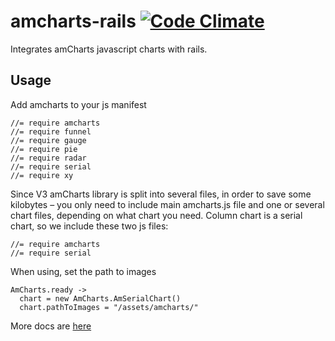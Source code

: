 amcharts-rails [![Code Climate](https://codeclimate.com/badge.png)](https://codeclimate.com/github/crazymykl/amcharts-rails)
==============

Integrates amCharts javascript charts with rails.

## Usage

Add amcharts to your js manifest
```
//= require amcharts
//= require funnel
//= require gauge
//= require pie
//= require radar
//= require serial
//= require xy
```

Since V3 amCharts library is split into several files, in order to save some kilobytes – you only need to include main amcharts.js file and one or several chart files, depending on what chart you need. Column chart is a serial chart, so we include these two js files:

```
//= require amcharts
//= require serial
```

When using, set the path to images
```
AmCharts.ready ->
  chart = new AmCharts.AmSerialChart()
  chart.pathToImages = "/assets/amcharts/"
```

More docs are [here](http://support.amcharts.com/)
